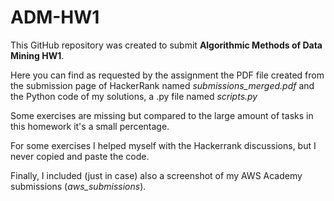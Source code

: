 # ADM-HW1

This GitHub repository was created to submit **Algorithmic Methods of Data Mining HW1**.

Here you can find as requested by the assignment the PDF file created from the submission page of HackerRank named *submissions_merged.pdf* and the Python code of my solutions, a .py file named *scripts.py*

Some exercises are missing but compared to the large amount of tasks in this homework it's a small percentage.

For some exercises I helped myself with the Hackerrank discussions, but I  never copied and paste the code.

Finally, I included (just in case) also a screenshot of my AWS Academy submissions (*aws_submissions*).
